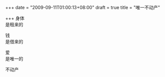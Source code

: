 +++
date = "2009-09-11T01:00:13+08:00"
draft = true
title = "唯一不动产"

+++
身体  
是租来的  
  
钱  
是借来的  
  
爱  
是唯一的  
  
不动产  